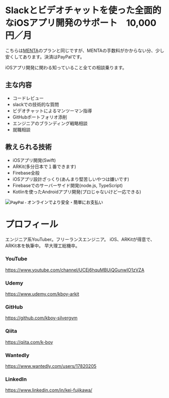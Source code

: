 # Slackとビデオチャットを使った全面的なiOSアプリ開発のサポート　10,000円／月

こちらは[MENTA](https://menta.work/plan/1091)のプランと同じですが、MENTAの手数料がかからない分、少し安くしてあります。決済はPayPalです。

iOSアプリ開発に関わる知っていること全ての相談乗ります。

## 主な内容
- コードレビュー
- slackでの技術的な質問
- ビデオチャットによるマンツーマン指導
- GitHubポートフォリオ添削
- エンジニアのブランディング戦略相談
- 就職相談

## 教えられる技術
- iOSアプリ開発(Swift)
- ARKit(多分日本で１番できます)
- Firebase全般
- iOSアプリ設計ざっくり(あんまり堅苦しいやつは嫌いです)
- Firebaseでのサーバーサイド開発(node.js, TypeScript)
- Kotlinを使ったAndroidアプリ開発(プロじゃないけど一応できる)

<form action="https://www.paypal.com/cgi-bin/webscr" method="post" target="_top">
<input type="hidden" name="cmd" value="_s-xclick">
<input type="hidden" name="hosted_button_id" value="W3DZWZ9W7TX7N">
<input type="image" src="https://www.paypalobjects.com/ja_JP/JP/i/btn/btn_subscribe_LG.gif" border="0" name="submit" alt="PayPal - オンラインでより安全・簡単にお支払い">
<img alt="" border="0" src="https://www.paypalobjects.com/ja_JP/i/scr/pixel.gif" width="1" height="1">
</form>

# プロフィール

エンジニア系YouTuber。フリーランスエンジニア。
iOS、ARKitが得意で、ARKit本を執筆中。
早大理工総機卒。

### YouTube
https://www.youtube.com/channel/UCEj6hquMBUiQGunwIO1zVZA

### Udemy
https://www.udemy.com/kboy-arkit

### GitHub
https://github.com/kboy-silvergym

### Qiita
https://qiita.com/k-boy

### Wantedly
https://www.wantedly.com/users/17820205

### LinkedIn
https://www.linkedin.com/in/kei-fujikawa/
